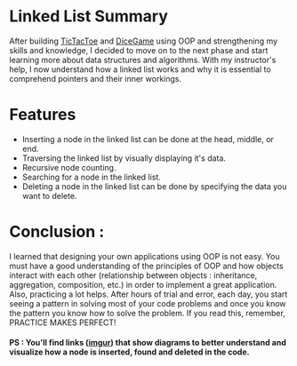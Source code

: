 # Linked List Summary

After building [TicTacToe](https://github.com/Dragos20Tech/TicTacToe-OOP) and [DiceGame](https://github.com/Dragos20Tech/DiceGame-OOP) using OOP and 
strengthening my skills and knowledge, I decided to move on to the next phase and start learning more about data structures and algorithms. With my 
instructor's help, I now understand how a linked list works and why it is essential to comprehend pointers and their inner workings. 

# Features
- Inserting a node in the linked list can be done at the head, middle, or end.
- Traversing the linked list by visually displaying it's data.
- Recursive node counting.
- Searching for a node in the linked list.
- Deleting a node in the linked list can be done by specifying the data you want to delete.

# Conclusion : 
I learned that designing your own applications using OOP is not easy. You must have a good understanding of the principles of OOP and 
how objects interact with each other (relationship between objects : inheritance, aggregation, composition, etc.) in order to implement a great application.
Also, practicing a lot helps. After hours of trial and error, each day, you start seeing a pattern in solving most of your code problems 
and once you know the pattern you know how to solve the problem. If you read this, remember, PRACTICE MAKES PERFECT!

#### PS : You'll find links ([imgur](https://imgur.com)) that show diagrams to better understand and visualize how a node is inserted, found and deleted in the code.



